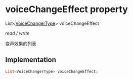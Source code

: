 


# voiceChangeEffect property







List&lt;[VoiceChangerType](../../zego_uikit_prebuilt_live_audio_room/VoiceChangerType.md)> voiceChangeEffect
  
_<span class="feature">read / write</span>_



<p>变声效果的列表</p>



## Implementation

```dart
List<VoiceChangerType> voiceChangeEffect;
```







